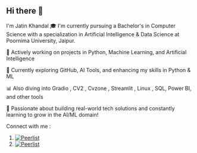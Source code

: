 ## Hi there 👋
        
I'm Jatin Khandal
🎓 I'm currently pursuing a Bachelor's in Computer Science with a specialization in Artificial Intelligence & Data Science at Poornima University, Jaipur.

🔭 Actively working on projects in Python, Machine Learning, and Artificial Intelligence

🌱 Currently exploring GitHub, AI Tools, and enhancing my skills in Python & ML

📊 Also diving into Gradio , CV2 , Cvzone , Streamlit , Linux , SQL, Power BI, and other tools 

🚀 Passionate about building real-world tech solutions and constantly learning to grow in the AI/ML domain!

Connect with me :
1. [![Peerlist](https://github-readme-badge.peerlist.io/api/jatinkhandal001?style=plastic)](https://peerlist.io/jatinkhandal001)
2. [![Peerlist](https://github-readme-badge.linkedin/api/jatinkhandal001?style=plastic)](https://linkedin/jatinkhandal001)
